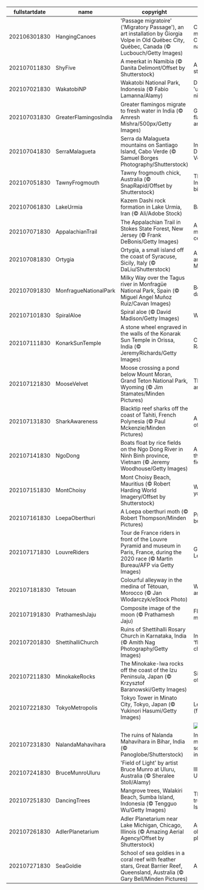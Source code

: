 |fullstartdate|name|copyright|title|image|
|--|--|--|--|--|
202106301830|HangingCanoes|'Passage migratoire' ('Migratory Passage'), an art installation by Giorgia Volpe in Old Québec City, Québec, Canada (© Lucbouch/Getty Images)|Celebrating migrations on Canada's national day|![](/en-IN/2021/07/202106301830HangingCanoes.jpg)|
202107011830|ShyFive|A meerkat in Namibia (© Danita Delimont/Offset by Shutterstock)|A meerkat stands alone|![](/en-IN/2021/07/202107011830ShyFive.jpg)|
202107021830|WakatobiNP|Wakatobi National Park, Indonesia (© Fabio Lamanna/Alamy)|Diving into the 'underwater nirvana'|![](/en-IN/2021/07/202107021830WakatobiNP.jpg)|
202107031830|GreaterFlamingosIndia|Greater flamingos migrate to fresh water in India (© Amresh Mishra/500px/Getty Images)|Greater flamingos arrived in India|![](/en-IN/2021/07/202107031830GreaterFlamingosIndia.jpg)|
202107041830|SerraMalagueta|Serra da Malagueta mountains on Santiago Island, Cabo Verde (© Samuel Borges Photography/Shutterstock)|Independence Day in Cabo Verde|![](/en-IN/2021/07/202107041830SerraMalagueta.jpg)|
202107051830|TawnyFrogmouth|Tawny frogmouth chick, Australia (© SnapRapid/Offset by Shutterstock)|The most Instagrammable bird?|![](/en-IN/2021/07/202107051830TawnyFrogmouth.jpg)|
202107061830|LakeUrmia|Kazem Dashi rock formation in Lake Urmia, Iran (© Ali/Adobe Stock)|Back on the rise|![](/en-IN/2021/07/202107061830LakeUrmia.jpg)|
202107071830|AppalachianTrail|The Appalachian Trail in Stokes State Forest, New Jersey (© Frank DeBonis/Getty Images)|A storied trail marks a century|![](/en-IN/2021/07/202107071830AppalachianTrail.jpg)|
202107081830|Ortygia|Ortygia, a small island off the coast of Syracuse, Sicily, Italy (© DaLiu/Shutterstock)|A center of antiquity on the Mediterranean|![](/en-IN/2021/07/202107081830Ortygia.jpg)|
202107091830|MonfragueNationalPark|Milky Way over the Tagus river in Monfragüe National Park, Spain (© Miguel Angel Muñoz Ruiz/Cavan Images)|Beautiful sights, day or night|![](/en-IN/2021/07/202107091830MonfragueNationalPark.jpg)|
202107101830|SpiralAloe|Spiral aloe (© David Madison/Getty Images)|Why, aloe there|![](/en-IN/2021/07/202107101830SpiralAloe.jpg)|
202107111830|KonarkSunTemple|A stone wheel engraved in the walls of the Konarak Sun Temple in Orissa, India (© JeremyRichards/Getty Images)|Celebrating Ratha Yatra|![](/en-IN/2021/07/202107111830KonarkSunTemple.jpg)|
202107121830|MooseVelvet|Moose crossing a pond below Mount Moran, Grand Teton National Park, Wyoming (© Jim Stamates/Minden Pictures)|Through an artist's eyes|![](/en-IN/2021/07/202107121830MooseVelvet.jpg)|
202107131830|SharkAwareness|Blacktip reef sharks off the coast of Tahiti, French Polynesia (© Paul Mckenzie/Minden Pictures)|A different view of sharks|![](/en-IN/2021/07/202107131830SharkAwareness.jpg)|
202107141830|NgoDong|Boats float by rice fields on the Ngo Dong River in Ninh Binh province, Vietnam (© Jeremy Woodhouse/Getty Images)|A river runs through rice fields|![](/en-IN/2021/07/202107141830NgoDong.jpg)|
202107151830|MontChoisy|Mont Choisy Beach, Mauritius (© Robert Harding World Imagery/Offset by Shutterstock)|Whatever floats your boat|![](/en-IN/2021/07/202107151830MontChoisy.jpg)|
202107161830|LoepaOberthuri|A Loepa oberthuri moth (© Robert Thompson/Minden Pictures)|Pretty, pretty… butterfly?|![](/en-IN/2021/07/202107161830LoepaOberthuri.jpg)|
202107171830|LouvreRiders|Tour de France riders in front of the Louvre Pyramid and museum in Paris, France, during the 2020 race (© Martin Bureau/AFP via Getty Images)|Grand finish of Le Tour|![](/en-IN/2021/07/202107171830LouvreRiders.jpg)|
202107181830|Tetouan|Colourful alleyway in the medina of Tétouan, Morocco (© Jan Wlodarczyk/eStock Photo)|Wander the ancient medina|![](/en-IN/2021/07/202107181830Tetouan.jpg)|
202107191830|PrathameshJaju|Composite image of the moon (© Prathamesh Jaju)|Fly me to the moon|![](/en-IN/2021/07/202107191830PrathameshJaju.jpg)|
202107201830|ShettihalliChurch|Ruins of Shettihalli Rosary Church in Karnataka, India (© Amith Nag Photography/Getty Images)|India’s only ‘floating church’|![](/en-IN/2021/07/202107201830ShettihalliChurch.jpg)|
202107211830|MinokakeRocks|The Minokake-Iwa rocks off the coast of the Izu Peninsula, Japan (© Krzysztof Baranowski/Getty Images)|Singing praises of the oceans|![](/en-IN/2021/07/202107211830MinokakeRocks.jpg)|
202107221830|TokyoMetropolis|Tokyo Tower in Minato City, Tokyo, Japan (© Yukinori Hasumi/Getty Images)|Let the games (finally) begin!|![](/en-IN/2021/07/202107221830TokyoMetropolis.jpg)|
||||![](/en-IN/2021/07/.jpg)|
202107231830|NalandaMahavihara|The ruins of Nalanda Mahavihara in Bihar, India (© Panoglobe/Shutterstock)|India’s oldest monastic and scholastic institution|![](/en-IN/2021/07/202107231830NalandaMahavihara.jpg)|
202107241830|BruceMunroUluru|'Field of Light' by artist Bruce Munro at Uluru, Australia (© Sheralee Stoll/Alamy)|Illuminated Uluru|![](/en-IN/2021/07/202107241830BruceMunroUluru.jpg)|
202107251830|DancingTrees|Mangrove trees, Walakiri Beach, Sumba Island, Indonesia (© Tengguo Wu/Getty Images)|The 'dancing trees' of Sumba Island|![](/en-IN/2021/07/202107251830DancingTrees.jpg)|
202107261830|AdlerPlanetarium|Adler Planetarium near Lake Michigan, Chicago, Illinois (© Amazing Aerial Agency/Offset by Shutterstock)|America's oldest planetarium|![](/en-IN/2021/07/202107261830AdlerPlanetarium.jpg)|
202107271830|SeaGoldie|School of sea goldies in a coral reef with feather stars, Great Barrier Reef, Queensland, Australia (© Gary Bell/Minden Pictures)|A goldie gala|![](/en-IN/2021/07/202107271830SeaGoldie.jpg)|
